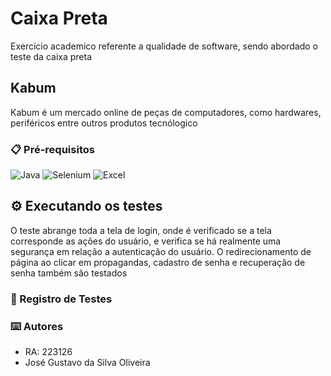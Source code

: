 # Caixa Preta

Exercício academico referente a qualidade de software, sendo abordado o teste da caixa preta

## Kabum 

Kabum é um mercado online de peças de computadores, como hardwares, periféricos entre outros produtos tecnólogico


### 📋 Pré-requisitos

![Java](https://img.shields.io/badge/java-%23ED8B00.svg?style=for-the-badge&logo=openjdk&logoColor=white) 
![Selenium](https://img.shields.io/badge/Selenium-%2343B02A.svg?style=for-the-badge&logo=selenium&logoColor=white) 
![Excel](https://img.shields.io/badge/Excel-%217ACCFF.svg?style=for-the-badge&logo=microsoft-excel&logoColor=white)

## ⚙️ Executando os testes

O teste abrange toda a tela de login, onde é verificado se a tela corresponde as ações do usuário, e verifica se há realmente uma segurança em relação a autenticação do usuário. 
O redirecionamento de página ao clicar em propagandas, cadastro de senha e recuperação de senha também são testados

### 🔩 Registro de Testes


### ⌨️ Autores
 - RA: 223126
 - José Gustavo da Silva Oliveira